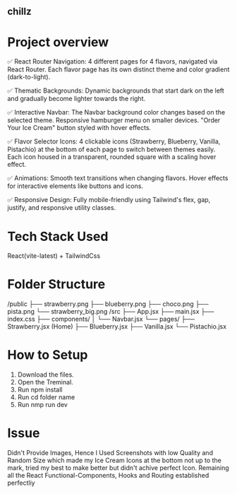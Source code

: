 ## chillz

# Project overview
✅ React Router Navigation:
4 different pages for 4 flavors, navigated via React Router.
Each flavor page has its own distinct theme and color gradient (dark-to-light).

✅ Thematic Backgrounds:
Dynamic backgrounds that start dark on the left and gradually become lighter towards the right.

✅ Interactive Navbar:
The Navbar background color changes based on the selected theme.
Responsive hamburger menu on smaller devices.
"Order Your Ice Cream" button styled with hover effects.

✅ Flavor Selector Icons:
4 clickable icons (Strawberry, Blueberry, Vanilla, Pistachio) at the bottom of each page to switch between themes easily.
Each icon housed in a transparent, rounded square with a scaling hover effect.

✅ Animations:
Smooth text transitions when changing flavors.
Hover effects for interactive elements like buttons and icons.

✅ Responsive Design:
Fully mobile-friendly using Tailwind's flex, gap, justify, and responsive utility classes.

# Tech Stack Used
React(vite-latest) + TailwindCss

# Folder Structure
/public
   ├── strawberry.png
   ├── blueberry.png
   ├── choco.png
   ├── pista.png
   └── strawberry_big.png
/src
   ├── App.jsx
   ├── main.jsx
   ├── index.css
   ├── components/
   │    └── Navbar.jsx
   └── pages/
        ├── Strawberry.jsx (Home)
        ├── Blueberry.jsx
        ├── Vanilla.jsx
        └── Pistachio.jsx

# How to Setup
1) Download the files.
2) Open the Treminal.
3) Run npm install
4) Run cd folder name
5) Run nmp run dev

# Issue
Didn't Provide Images, Hence I Used Screenshots with low Quality and Random Size which made my Ice Cream Icons at the bottom not
up to the mark, tried my best to make better but didn't achive perfect Icon. Remaining all the React Functional-Components, Hooks and Routing established perfectliy


